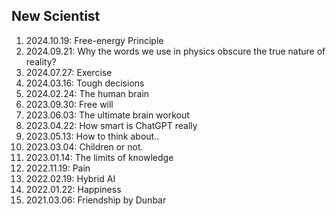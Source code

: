 ## New Scientist

1. 2024.10.19: Free-energy Principle
1. 2024.09.21: Why the words we use in physics obscure the true nature of reality?
1. 2024.07.27: Exercise
1. 2024.03.16: Tough decisions
1. 2024.02.24: The human brain
1. 2023.09.30: Free will
1. 2023.06.03: The ultimate brain workout
1. 2023.04.22: How smart is ChatGPT really
1. 2023.05.13: How to think about..
1. 2023.03.04: Children or not.
1. 2023.01.14: The limits of knowledge
1. 2022.11.19: Pain
1. 2022.02.19: Hybrid AI
1. 2022.01.22: Happiness
1. 2021.03.06: Friendship by Dunbar
